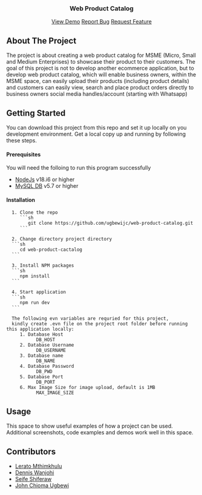 <div align="center">
   <h3 align="center">Web Product Catalog</h3>
      <p align="center">
         <a href="#">View Demo</a>
         <a href="https://github.com/ugbewijc/web-product-catalog/issues">Report Bug</a>
         <a href="https://github.com/ugbewijc/web-product-catalog/issues">Request Feature</a>
      </p>
</div>

## About The Project

The project is about creating a web product catalog for MSME (Micro, Small and Medium Enterprises) to showcase their product to their customers. The goal of this project is not to develop another ecommerce application, but to develop web product catalog, which will enable business owners, within the MSME space, can easily upload their products (including product details) and customers can easily view, search and place product orders directly to business owners social media handles/account (starting with Whatsapp)

## Getting Started

You can download this project from this repo and set it up locally on you development environment. Get a local copy up and running by following these steps.
   #### Prerequisites
   You will need the folloing to run this program successfully
   - [NodeJs](https://nodejs.org/en/download) v18.i6 or higher
   - [MySQL DB](https://dev.mysql.com/doc/refman/5.7/en/general-installation-issues.html) v5.7 or higher
   
   #### Installation
      
      1. Clone the repo
         ```sh
            git clone https://github.com/ugbewijc/web-product-catalog.git
         ```
      
      2. Change directory project directory
      ```sh
         cd web-product-cactalog
      ```

      3. Install NPM packages
      ```sh
         npm install
      ```
      
      4. Start application
      ```sh
         npm run dev 
      ```

      The following evn variables are requried for this project,
      kindly create .evn file on the project root folder before running this application locally:
         1. Database Host
               DB_HOST
         2. Database Username
               DB_USERNAME
         3. Database name
               DB_NAME
         4. Database Password
               DB_PWD
         5. Database Port
               DB_PORT
         6. Max Image Size for image upload, default is 1MB
               MAX_IMAGE_SIZE

## Usage

This space to show useful examples of how a project can be used. Additional screenshots, code examples and demos work well in this space.

## Contributors
- [Lerato Mthimkhulu](https://github.com/Lerato-Lee)
- [Dennis Wanjohi](https://github.com/Frenol021)
- [Seife Shiferaw](https://github.com/siluye)
- [John Chioma Ugbewi](https://github.com/ugbewijc)
